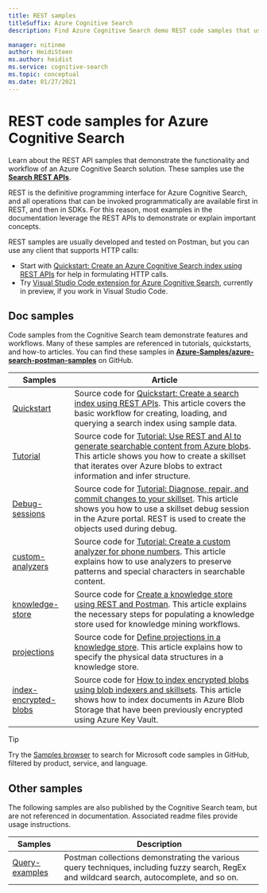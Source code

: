 ```yaml
---
title: REST samples
titleSuffix: Azure Cognitive Search
description: Find Azure Cognitive Search demo REST code samples that use the Search or Management REST APIs.

manager: nitinme
author: HeidiSteen
ms.author: heidist
ms.service: cognitive-search
ms.topic: conceptual
ms.date: 01/27/2021
---
```


# REST code samples for Azure Cognitive Search

Learn about the REST API samples that demonstrate the functionality and workflow of an Azure Cognitive Search solution. These samples use the [**Search REST APIs**](/rest/api/searchservice).

REST is the definitive programming interface for Azure Cognitive Search, and all operations that can be invoked programmatically are available first in REST, and then in SDKs. For this reason, most examples in the documentation leverage the REST APIs to demonstrate or explain important concepts.

REST samples are usually developed and tested on Postman, but you can use any client that supports HTTP calls:

+ Start with [Quickstart: Create an Azure Cognitive Search index using REST APIs](search-get-started-rest.md) for help in formulating HTTP calls.
+ Try [Visual Studio Code extension for Azure Cognitive Search](search-get-started-vs-code.md), currently in preview, if you work in Visual Studio Code.

## Doc samples

Code samples from the Cognitive Search team demonstrate features and workflows. Many of these samples are referenced in tutorials, quickstarts, and how-to articles. You can find these samples in [**Azure-Samples/azure-search-postman-samples**](https://github.com/Azure-Samples/azure-search-postman-samples) on GitHub.

| Samples | Article |
|---------|---------|
| [Quickstart](https://github.com/Azure-Samples/azure-search-postman-samples/tree/master/Quickstart) | Source code for [Quickstart: Create a search index using REST APIs](search-get-started-rest.md). This article covers the basic workflow for creating, loading, and querying a search index using sample data. |
| [Tutorial](https://github.com/Azure-Samples/azure-search-postman-samples/tree/master/Tutorial) | Source code for [Tutorial: Use REST and AI to generate searchable content from Azure blobs](cognitive-search-tutorial-blob.md). This article shows you how to create a skillset that iterates over Azure blobs to extract information and infer structure.|
| [Debug-sessions](https://github.com/Azure-Samples/azure-search-postman-samples/tree/master/Debug-sessions) | Source code for [Tutorial: Diagnose, repair, and commit changes to your skillset](cognitive-search-tutorial-debug-sessions.md). This article shows you how to use a skillset debug session in the Azure portal. REST is used to create the objects used during debug.|
| [custom-analyzers](https://github.com/Azure-Samples/azure-search-postman-samples/tree/master/custom-analyzers) | Source code for [Tutorial: Create a custom analyzer for phone numbers](tutorial-create-custom-analyzer.md). This article explains how to use analyzers to preserve patterns and special characters in searchable content.|
| [knowledge-store](https://github.com/Azure-Samples/azure-search-postman-samples/tree/master/knowledge-store) | Source code for [Create a knowledge store using REST and Postman](knowledge-store-create-rest.md). This article explains the necessary steps for populating a knowledge store used for knowledge mining workflows. |
| [projections](https://github.com/Azure-Samples/azure-search-postman-samples/tree/master/projections) | Source code for [Define projections in a knowledge store](knowledge-store-projections-examples.md). This article explains how to specify the physical data structures in a knowledge store.|
| [index-encrypted-blobs](https://github.com/Azure-Samples/azure-search-postman-samples/commit/f5ebb141f1ff98f571ab84ac59dcd6fd06a46718) | Source code for [How to index encrypted blobs using blob indexers and skillsets](search-howto-index-encrypted-blobs.md). This article shows how to index documents in Azure Blob Storage that have been previously encrypted using Azure Key Vault. |

> [!Tip]
> Try the [Samples browser](/samples/browse/?expanded=azure&languages=http&products=azure-cognitive-search) to search for Microsoft code samples in GitHub, filtered by product, service, and language.

## Other samples

The following samples are also published by the Cognitive Search team, but are not referenced in documentation. Associated readme files provide usage instructions.

| Samples | Description |
|---------|-------------|
| [Query-examples](https://github.com/Azure-Samples/azure-search-postman-samples/tree/master/Query-examples) | Postman collections demonstrating the various query techniques, including fuzzy search, RegEx and wildcard search, autocomplete, and so on. |
